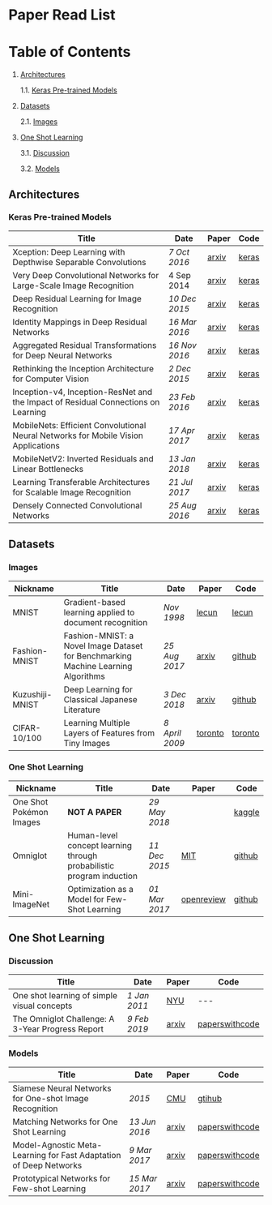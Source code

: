 # Paper Read List

# Table of Contents
1. [Architectures](#architectures)
	
	1.1. [Keras Pre-trained Models](#keras-pre-trained-models)
	
2. [Datasets](#datasets)

	2.1. [Images](#images)

3. [One Shot Learning](#one-shot-learning)

	3.1. [Discussion](#discussion)

	3.2. [Models](#models)

## Architectures

### Keras Pre-trained Models

|Title|Date|Paper|Code|
|---|---|---|---|
|Xception: Deep Learning with Depthwise Separable Convolutions|_7 Oct 2016_|[arxiv](https://arxiv.org/abs/1610.02357)|[keras](https://keras.io/applications/#xception)|
|Very Deep Convolutional Networks for Large-Scale Image Recognition|4 Sep 2014|[arxiv](https://arxiv.org/abs/1409.1556)|[keras](https://keras.io/applications/#vgg16)|
|Deep Residual Learning for Image Recognition|_10 Dec 2015_|[arxiv](https://arxiv.org/abs/1512.03385)|[keras](https://keras.io/applications/#resnet)|
|Identity Mappings in Deep Residual Networks|_16 Mar 2016_|[arxiv](https://arxiv.org/abs/1603.05027)|[keras](https://keras.io/applications/#resnet)|
|Aggregated Residual Transformations for Deep Neural Networks|_16 Nov 2016_|[arxiv](https://arxiv.org/abs/1611.05431)|[keras](https://keras.io/applications/#resnet)|
|Rethinking the Inception Architecture for Computer Vision|_2 Dec 2015_|[arxiv](https://arxiv.org/abs/1512.00567)|[keras](https://keras.io/applications/#inceptionv3)|
|Inception-v4, Inception-ResNet and the Impact of Residual Connections on Learning|_23 Feb 2016_|[arxiv](https://arxiv.org/abs/1602.07261)|[keras](https://keras.io/applications/#inceptionresnetv2)|
|MobileNets: Efficient Convolutional Neural Networks for Mobile Vision Applications|_17 Apr 2017_|[arxiv](https://arxiv.org/abs/1704.04861)|[keras](https://keras.io/applications/#mobilenet)|
|MobileNetV2: Inverted Residuals and Linear Bottlenecks|_13 Jan 2018_|[arxiv](https://arxiv.org/abs/1801.04381)|[keras](https://keras.io/applications/#mobilenetv2)|
|Learning Transferable Architectures for Scalable Image Recognition|_21 Jul 2017_|[arxiv](https://arxiv.org/abs/1707.07012)|[keras](https://keras.io/applications/#densenet)|
|Densely Connected Convolutional Networks|_25 Aug 2016_|[arxiv](https://arxiv.org/pdf/1608.06993)|[keras](https://keras.io/applications/#nasnet)|



## Datasets

### Images

|Nickname|Title|Date|Paper|Code|
|---|---|---|---|---|
|MNIST|Gradient-based learning applied to document recognition|_Nov 1998_|[lecun](http://yann.lecun.com/exdb/publis/pdf/lecun-98.pdf)|[lecun](http://yann.lecun.com/exdb/mnist/)
|Fashion-MNIST|Fashion-MNIST: a Novel Image Dataset for Benchmarking Machine Learning Algorithms|_25 Aug 2017_|[arxiv](https://arxiv.org/abs/1708.07747)|[github](https://github.com/zalandoresearch/fashion-mnist)
|Kuzushiji-MNIST|Deep Learning for Classical Japanese Literature|_3 Dec 2018_|[arxiv](https://arxiv.org/abs/1812.01718)|[github](https://github.com/rois-codh/kmnist)|
|CIFAR-10/100|Learning Multiple Layers of Features from Tiny Images|_8 April 2009_|[toronto](https://www.cs.toronto.edu/~kriz/learning-features-2009-TR.pdf)|[toronto](https://www.cs.toronto.edu/~kriz/cifar.html)

### One Shot Learning

|Nickname|Title|Date|Paper|Code|
|---|---|---|---|---|
|One Shot Pokémon Images|**NOT A PAPER**|_29 May 2018_||[kaggle](https://www.kaggle.com/aaronyin/oneshotpokemon)
|Omniglot|Human-level concept learning through probabilistic program induction|_11 Dec 2015_|[MIT](https://web.mit.edu/cocosci/Papers/Science-2015-Lake-1332-8.pdf)|[github](https://github.com/brendenlake/omniglot)|
|Mini-ImageNet|Optimization as a Model for Few-Shot Learning|_01 Mar 2017_|[openreview](https://openreview.net/forum?id=rJY0-Kcll)|[github](https://github.com/oscarknagg/few-shot)

## One Shot Learning

### Discussion
|Title|Date|Paper|Code|
|---|---|---|---|
|One shot learning of simple visual concepts|_1 Jan 2011_|[NYU](https://cims.nyu.edu/~brenden/LakeEtAl2011CogSci.pdf)|---|
|The Omniglot Challenge: A 3-Year Progress Report|_9 Feb 2019_|[arxiv](https://arxiv.org/pdf/1902.03477)|[paperswithcode](https://paperswithcode.com/paper/the-omniglot-challenge-a-3-year-progress)

### Models
|Title|Date|Paper|Code|
|---|---|---|---|
|Siamese Neural Networks for One-shot Image Recognition|_2015_|[CMU](https://www.cs.cmu.edu/~rsalakhu/papers/oneshot1.pdf)|[gtihub](https://github.com/Goldesel23/Siamese-Networks-for-One-Shot-Learning)|
|Matching Networks for One Shot Learning|_13 Jun 2016_|[arxiv](https://arxiv.org/pdf/1606.04080) |  [paperswithcode](https://paperswithcode.com/paper/matching-networks-for-one-shot-learning) |
|Model-Agnostic Meta-Learning for Fast Adaptation of Deep Networks|_9 Mar 2017_|[arxiv](https://arxiv.org/pdf/1703.03400) |  [paperswithcode](https://paperswithcode.com/paper/model-agnostic-meta-learning-for-fast) |
|Prototypical Networks for Few-shot Learning|_15 Mar 2017_|[arxiv](https://arxiv.org/pdf/1703.05175) |  [paperswithcode](https://paperswithcode.com/paper/prototypical-networks-for-few-shot-learning) |
<!--stackedit_data:
eyJoaXN0b3J5IjpbLTE4NzY5NDYyMDYsLTU2NjYzODUxNywxMj
I0Mjk0MTA5LDI0Mjc2NjI3NiwyMDgyMDMyNzIxLDQ1MzI5Mjc1
NSwtMzkwMTA5MDczLDQ2MTI4MjM0NywtNTAwNDk1OTQ2LC03ND
EwNzUyMTcsMTQyNzYyNTczOCwtNTI2ODM0ODEyXX0=
-->